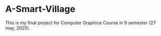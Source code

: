 # A-Smart-Village
This is my final project for Computer Graphice Course in 9 semester (27 may, 2025).
